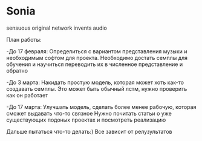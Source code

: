 # Sonia
sensuous original network invents audio

План работы:

-До 17 февраля: Определиться с вариантом представления музыки и необходимым софтом для проекта.
  Необходимо достать семплы для обучения и научиться переводить их в численное представление и обратно
  
-До 3 марта: Накидать простую модель, которая может хоть как-то создавать семплы.
  Это может быть обычный лстм, нужно проверить как он работает
  
-До 17 марта: Улучшать модель, сделать более менее рабочую, которая сможет выдавать что-то связное
  Нужно почитать статьи о уже существующих подоных проектах и посмотреть реализацию

Дальше пытаться что-то делать:) Все зависит от релузультатов
  
